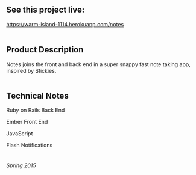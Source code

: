 ## See this project live:
https://warm-island-1114.herokuapp.com/notes
<br><br>

## Product Description

Notes joins the front and back end in a super snappy fast note taking app, inspired by Stickies.
<br><br>

## Technical Notes

Ruby on Rails Back End

Ember Front End

JavaScript

Flash Notifications
<br><br>

###### Spring 2015
